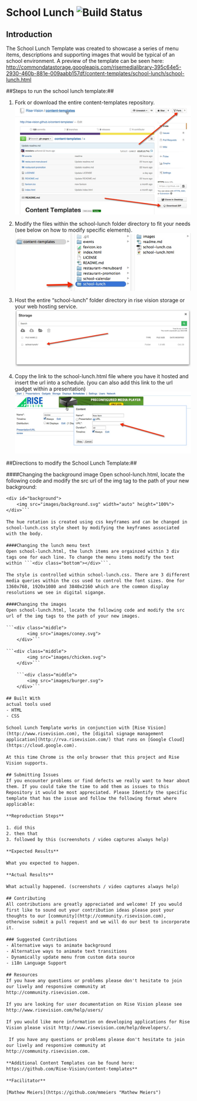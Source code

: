 # School Lunch ![Build Status](http://devtools1.risevision.com:8080/job/Storage-Client-BranchPush/badge/icon)

## Introduction

The School Lunch Template was created to showcase a series of menu items, descriptions and supporting images that would be typical of an school environment. A preview of the template can be seen here: http://commondatastorage.googleapis.com/risemedialibrary-395c64e5-2930-460b-881e-009aabb157df/content-templates/school-lunch/school-lunch.html

##Steps to run the school lunch template:##

1. Fork or download the entire content-templates repository.
![alt tag](images/readme-step1.jpg)

2. Modify the files within the school-lunch folder directory to fit your needs (see below on how to modify specific elements).
![alt tag](images/readme-step2.jpg)

3. Host the entire “school-lunch” folder directory in rise vision storage or your web hosting service.
![alt tag](images/readme-step3.jpg)

4. Copy the link to the school-lunch.html file where you have it hosted and insert the url into a schedule. (you can also add this link to the url gadget within a presentation)
![alt tag](images/readme-step4.jpg)


##Directions to modify the School Lunch Template:##

####Changing the background image
Open school-lunch.html, locate the following code and modify the src url of the img tag to the path of your new background:

```<!-- background -->
<div id="background">
    <img src="images/background.svg" width="auto" height="100%">
</div>```

The hue rotation is created using css keyframes and can be changed in school-lunch.css style sheet by modifying the keyframes associated with the body.
 
####Changing the lunch menu text
Open school-lunch.html, the lunch items are orgainzed within 3 div tags one for each line. To change the menu items modify the text within ```<div class="bottom"></div>```.

The style is controlled within school-lunch.css. There are 3 different media queries within the css used to control the font sizes. One for 1360x768, 1920x1080 and 3840x2160 which are the common display resolutions we see in digital sigange.

####Changing the images
Open school-lunch.html, locate the following code and modify the src url of the img tags to the path of your new images.

```<div class="middle">
        <img src="images/coney.svg">
    </div>```

```<div class="middle">
        <img src="images/chicken.svg">
    </div>```
    
    ```<div class="middle">
        <img src="images/burger.svg">
    </div>```
 
## Built With
actual tools used
- HTML
- CSS

School Lunch Template works in conjunction with [Rise Vision](http://www.risevision.com), the [digital signage management application](http://rva.risevision.com/) that runs on [Google Cloud](https://cloud.google.com).

At this time Chrome is the only browser that this project and Rise Vision supports.

## Submitting Issues
If you encounter problems or find defects we really want to hear about them. If you could take the time to add them as issues to this Repository it would be most appreciated. Please Identify the specific template that has the issue and follow the following format where applicable:

**Reproduction Steps**

1. did this
2. then that
3. followed by this (screenshots / video captures always help)

**Expected Results**

What you expected to happen.

**Actual Results**

What actually happened. (screenshots / video captures always help)

## Contributing
All contributions are greatly appreciated and welcome! If you would first like to sound out your contribution ideas please post your thoughts to our [community](http://community.risevision.com), otherwise submit a pull request and we will do our best to incorporate it.

### Suggested Contributions
- Alternative ways to animate background
- Alternative ways to animate text transitions
- Dynamically update menu from custom data source
- i18n Language Support

## Resources
If you have any questions or problems please don't hesitate to join our lively and responsive community at http://community.risevision.com.

If you are looking for user documentation on Rise Vision please see http://www.risevision.com/help/users/

If you would like more information on developing applications for Rise Vision please visit http://www.risevision.com/help/developers/.

 If you have any questions or problems please don't hesitate to join our lively and responsive community at http://community.risevision.com.
 
**Additional Content Templates can be found here: https://github.com/Rise-Vision/content-templates**

**Facilitator**

[Mathew Meiers](https://github.com/mmeiers "Mathew Meiers")
